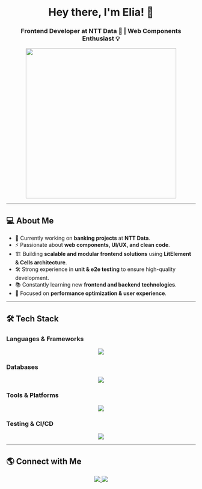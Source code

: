 <h1 align="center">Hey there, I'm Elia! 👋</h1>
<h3 align="center">Frontend Developer at NTT Data 🚀 | Web Components Enthusiast 💡</h3>

<p align="center">
  <img src="https://media.giphy.com/media/2IudUHdI075HL02Pkk/giphy.gif" width="400px">
</p>

---

## 💻 About Me  
- 🔭 Currently working on **banking projects** at **NTT Data**.  
- ⚡ Passionate about **web components, UI/UX, and clean code**.  
- 🏗 Building **scalable and modular frontend solutions** using **LitElement & Cells architecture**.  
- 🛠 Strong experience in **unit & e2e testing** to ensure high-quality development.  
- 📚 Constantly learning new **frontend and backend technologies**.  
- 🎯 Focused on **performance optimization & user experience**.  

---

## 🛠 Tech Stack  

### **Languages & Frameworks**  
<p align="center">
  <img src="https://skillicons.dev/icons?i=js,react,litelement,flutter,python,c" />
</p>

### **Databases**  
<p align="center">
  <img src="https://skillicons.dev/icons?i=postgres,mysql" />
</p>

### **Tools & Platforms**  
<p align="center">
  <img src="https://skillicons.dev/icons?i=vscode,postman,androidstudio,git" />
</p>

### **Testing & CI/CD**  
<p align="center">
  <img src="https://skillicons.dev/icons?i=jest,githubactions" />
</p>

---

## 🌎 Connect with Me  
<p align="center">
  <a href="https://www.linkedin.com/in/tu-perfil" target="_blank">
    <img src="https://img.shields.io/badge/LinkedIn-0A66C2?style=for-the-badge&logo=linkedin&logoColor=white">
  </a>
  <a href="mailto:tuemail@example.com">
    <img src="https://img.shields.io/badge/Email-D14836?style=for-the-badge&logo=gmail&logoColor=white">
  </a>
</p>
